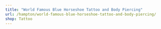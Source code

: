 ```yaml
---
title: "World Famous Blue Horseshoe Tattoo and Body Piercing"
url: /hampton/world-famous-blue-horseshoe-tattoo-and-body-piercing/
shop: Tattoo
---
```

